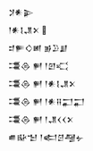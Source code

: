 <div class='block'>
<div class='line'>𒋡𒀭𒉌</div>
<div class='line'>𒁹𒀭𒋙𒂗𒉽 </div>
<div class='line'>𒄑𒊓𒄭𒅖 𒂊𒊒𒋗</div>
<div class='line'>𒃮𒁲 𒂍 𒁹𒇻𒄣</div>
<div class='line'>𒃮𒁲 𒂍 𒁹𒀭𒋙𒂗𒉽</div>
<div class='line'>𒃮𒁲 𒂍 𒁹𒀭𒍝𒂷𒂷</div>
<div class='line'>𒃮𒁲 𒂍 𒁹𒂗𒌋𒌋𒉽</div>
<div class='line'>𒌑𒄫𒈠 𒁹𒅗𒆪𒆷𒉡</div>
</div>
